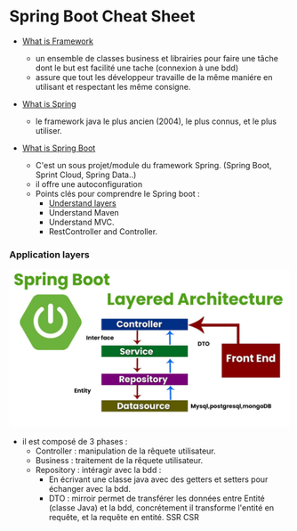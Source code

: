 # Spring Boot Cheat Sheet
- [What is Framework](framework)
    - un ensemble de classes business et librairies pour faire une tâche dont le but est facilité une tache (connexion à une bdd)
    - assure que tout les développeur travaille de la même maniére en utilisant et respectant les même consigne. 

- [What is Spring](framework)
    - le framework java le plus ancien (2004), le plus connus, et le plus utiliser. 

- [What is Spring Boot](framework)
    - C'est un sous projet/module du framework Spring. (Spring Boot, Sprint Cloud, Spring Data..)
    - il offre une autoconfiguration 
    - Points clés pour comprendre le Spring boot : 
        - [Understand layers](###Application-layers) 
        - Understand Maven 
        - Understand MVC.
        - RestController and Controller.

### Application layers
![layered architecture](./applicationLayers.png)
- il est composé de 3 phases : 
    - Controller : manipulation de la rêquete utilisateur.
    - Business : traitement de la rêquete utilisateur.
    - Repository : intéragir avec la bdd :  
        - En écrivant une classe java avec des getters et setters pour échanger avec la bdd.
        - DTO : mirroir permet de transférer les données entre Entité (classe Java) et la bdd, concrétement il transforme l'entité en requête, et la requête en entité. SSR CSR



